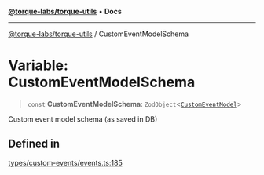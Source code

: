 [**@torque-labs/torque-utils**](../README.md) • **Docs**

***

[@torque-labs/torque-utils](../README.md) / CustomEventModelSchema

# Variable: CustomEventModelSchema

> `const` **CustomEventModelSchema**: `ZodObject`\<[`CustomEventModel`](../type-aliases/CustomEventModel.md)\>

Custom event model schema (as saved in DB)

## Defined in

[types/custom-events/events.ts:185](https://github.com/torque-labs/torque-utils/blob/a612e615fa21888d00ebb7bf70f9910fab4be80a/types/custom-events/events.ts#L185)
